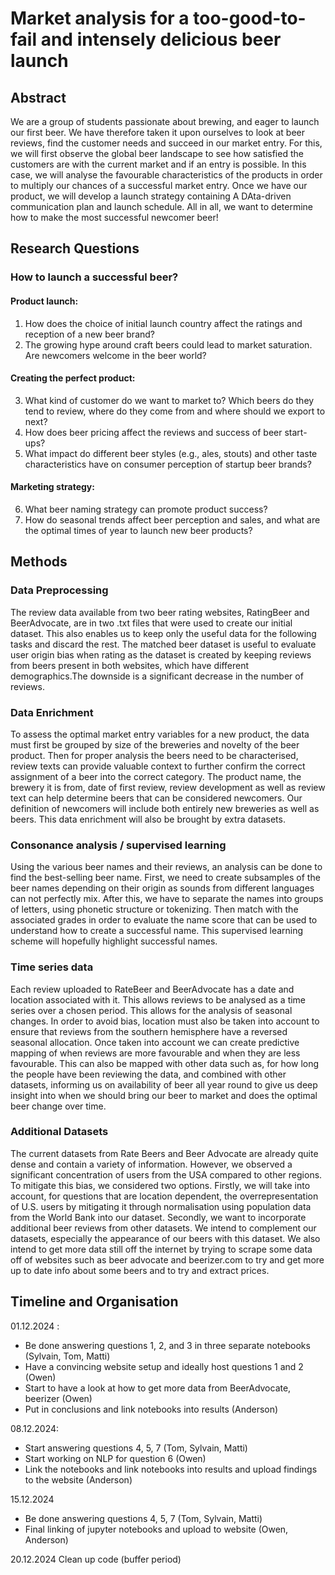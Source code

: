 # Market analysis for a too-good-to-fail and intensely delicious beer launch
## Abstract 
We are a group of students passionate about brewing, and eager to launch our first beer. We have therefore taken it upon ourselves to look at beer reviews, find the customer needs and succeed in our market entry. For this, we will first observe the global beer landscape to see how satisfied the customers are with the current market and if an entry is possible. In this case, we will analyse the favourable characteristics of the products in order to multiply our chances of a successful market entry. Once we have our product, we will develop a launch strategy containing A DAta-driven communication plan and launch schedule. All in all, we want to determine how to make the most successful newcomer beer!
## Research Questions 
### How to launch a successful beer?
#### Product launch:
1. How does the choice of initial launch country affect the ratings and reception of a new beer brand?
2. The growing hype around craft beers could lead to market saturation. Are newcomers welcome in the beer world?
#### Creating the perfect product:	
3. What kind of customer do we want to market to? Which beers do they tend to review, where do they come from and where should we export to next?
4. How does beer pricing affect the reviews and success of beer start-ups?
5. What impact do different beer styles (e.g., ales, stouts) and other taste characteristics have on consumer perception of startup beer brands?
#### Marketing strategy:
6. What beer naming strategy can promote product success?
7. How do seasonal trends affect beer perception and sales, and what are the optimal times of year to launch new beer products?

## Methods
### Data Preprocessing
The review data available from two beer rating websites, RatingBeer and BeerAdvocate, are in two .txt files that were used to create our initial dataset. This also enables us to keep only the useful data for the following tasks and discard the rest. The matched beer dataset is useful to evaluate user origin bias when rating as the dataset is created by keeping reviews from beers present in both websites, which have different demographics.The downside is a significant decrease in the number of reviews.
### Data Enrichment
To assess the optimal market entry variables for a new product, the data must first be grouped by size of the breweries and novelty of the beer product. Then for proper analysis the beers need to be characterised, review texts can provide valuable context to further confirm the correct assignment of a beer into the correct category. The product name, the brewery it is from, date of first review, review development as well as review text can help determine beers that can be considered newcomers. Our definition of newcomers will include both entirely new breweries as well as beers. This data enrichment will also be brought by extra datasets.
### Consonance analysis / supervised learning
Using the various beer names and their reviews, an analysis can be done to find the best-selling beer name. First, we need to create subsamples of the beer names depending on their origin as sounds from different languages can not perfectly mix. After this, we have to separate the names into groups of letters, using phonetic structure or tokenizing. Then match with the associated grades in order to evaluate the name score that can be used to understand how to create a successful name. This supervised learning scheme will hopefully highlight successful names.
### Time series data
Each review uploaded to RateBeer and BeerAdvocate has a date and location associated with it. This allows reviews to be analysed as a time series over a chosen period. This allows for the analysis of seasonal changes. In order to avoid bias, location must also be taken into account to ensure that reviews from the southern hemisphere have a reversed seasonal allocation. Once taken into account we can create predictive mapping of when reviews are more favourable and when they are less favourable. This can also be mapped with other data such as, for how long the people have been reviewing the data, and combined with other datasets, informing us on availability of beer all year round to give us deep insight into when we should bring our beer to market and does the optimal beer change over time. 
### Additional Datasets
The current datasets from Rate Beers and Beer Advocate are already quite dense and contain a variety of information. However, we observed a significant concentration of users from the USA compared to other regions. To mitigate this bias, we considered two options. Firstly, we will take into account, for questions that are location dependent, the overrepresentation of U.S. users by mitigating it through normalisation using population data from the World Bank into our dataset. Secondly, we want to incorporate additional beer reviews from other datasets. We intend to complement our datasets, especially the appearance of our beers with this dataset. We also intend to get more data still off the internet by trying to scrape some data off of websites such as beer advocate and beerizer.com to try and get more up to date info about some beers and to try and extract prices.
## Timeline and Organisation
01.12.2024 :
- Be done answering questions 1, 2, and 3 in three separate notebooks (Sylvain, Tom, Matti)
- Have a convincing website setup and ideally host questions 1 and 2 (Owen)
- Start to have a look at how to get more data from BeerAdvocate, beerizer (Owen)
- Put in conclusions and link notebooks into results (Anderson)

08.12.2024:
- Start answering questions 4, 5, 7 (Tom, Sylvain, Matti)
- Start working on NLP for question 6 (Owen)
- Link the notebooks and link notebooks into results  and upload findings to the website (Anderson)

15.12.2024
- Be done answering questions 4, 5, 7 (Tom, Sylvain, Matti)
- Final linking of jupyter notebooks and upload to website (Owen, Anderson)

20.12.2024 Clean up code (buffer period)


